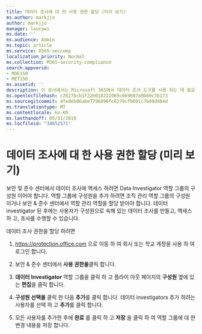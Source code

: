 ```yaml
---
title: 데이터 조사에 대 한 사용 권한 할당 (미리 보기)
ms.author: markjjo
author: markjjo
manager: laurawi
ms.date: ''
ms.audience: Admin
ms.topic: article
ms.service: O365-seccomp
localization_priority: Normal
ms.collection: M365-security-compliance
search.appverid:
- MOE150
- MET150
ms.assetid: ''
description: 이 문서에서는 Microsoft 365에서 데이터 조사 도구를 사용 하는 데 필요한 사용 권한을 설정 하는 방법에 대해 설명 합니다.
ms.openlocfilehash: c2627bcb1f226018221969c069607a9b60c7b173
ms.sourcegitcommit: 4fedeb06a6e7796096fc6279cfb091c7b89d484d
ms.translationtype: MT
ms.contentlocale: ko-KR
ms.lasthandoff: 05/31/2019
ms.locfileid: "34652571"
---
```

# <a name="assign-permissions-for-data-investigations-preview"></a>데이터 조사에 대 한 사용 권한 할당 (미리 보기)

보안 및 준수 센터에서 데이터 조사에 액세스 하려면 Data Investigator 역할 그룹의 구성원 이어야 합니다. 역할 그룹에 구성원을 추가 하려면 조직 관리 역할 그룹의 구성원 이거나 보안 & 준수 센터에서 역할 관리 역할을 할당 받아야 합니다. 데이터 investigator 된 후에는 사용자가 구성원으로 속해 있는 데이터 조사를 만들고, 액세스 하 고, 조사를 수행할 수 있습니다.

데이터 조사 권한을 할당 하려면

1. https://protection.office.com 으로 이동 하 여 회사 또는 학교 계정을 사용 하 여 로그인 합니다.

2. 보안 & 준수 센터에서 **사용 권한을**클릭 합니다. 

3. **데이터 Investigator** 역할 그룹을 클릭 하 고 플라이 아웃 페이지의 **구성원** 옆에 있는 **편집**을 클릭 합니다.

4. **구성원 선택을** 클릭 한 다음 **추가**를 클릭 합니다. 데이터 investigators 추가 하려는 사용자를 선택 하 고 **추가**를 클릭 합니다.

5. 모든 사용자를 추가한 후에 **완료** 를 클릭 하 고 **저장** 을 클릭 하 여 역할 그룹에 대 한 변경 내용을 저장 합니다.